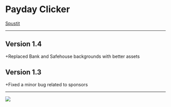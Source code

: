 # Payday Clicker
[Spustit](https://mcbeefyvevo.github.io/Payday-Clicker/)

------------------------------------------------------
<h2>Version 1.4</h2>
<p>+Replaced Bank and Safehouse backgrounds with better assets</p>

<h2>Version 1.3</h2>
<p>+Fixed a minor bug related to sponsors</p>

------------------------------------------------------

![](https://media.tenor.com/4Lz2QTfgjzgAAAAd/among-us-payday.gif)
